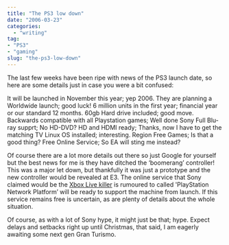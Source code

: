 ```yaml
---
title: "The PS3 low down"
date: "2006-03-23"
categories:
  - "writing"
tag:
- "PS3"
- "gaming"
slug: "the-ps3-low-down"
---
```


The last few weeks have been ripe with news of the PS3 launch date, so here are some details just in case you were a bit confused:

It will be launched in November this year; yep 2006.
They are planning a Worldwide launch; good luck!
6 million units in the first year; financial year or our standard 12 months.
60gb Hard drive included; good move.
Backwards compatible with all Playstation games; Well done Sony
Full Blu-ray supprt; No HD-DVD?
HD and HDMI ready; Thanks, now I have to get the matching TV
Linux OS installed; interesting.
Region Free Games; Is that a good thing?
Free Online Service; So EA will sting me instead?

Of course there are a lot more details out there so just Google for yourself but the best news for me is they have ditched the ‘boomerang’ controller!
This was a major let down, but thankfully it was just a prototype and the new controller would be revealed at E3.
The online service that Sony claimed would be the [Xbox Live killer](https://adamchamberlin.info/2006/02/playstation-live/) is rumoured to called 'PlayStation Network Platform’ will be ready to support the machine from launch. If this service remains free is uncertain, as are plenty of details about the whole situation.

Of course, as with a lot of Sony hype, it might just be that; hype. Expect delays and setbacks right up until Christmas, that said, I am eagerly awaiting some next gen Gran Turismo.
